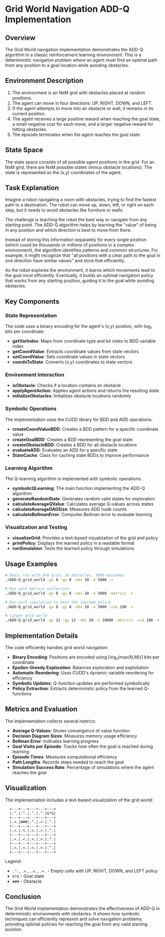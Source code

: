 # Grid World Navigation ADD-Q Implementation

## Overview

The Grid World navigation implementation demonstrates the ADD-Q algorithm in a classic reinforcement learning environment. This is a deterministic navigation problem where an agent must find an optimal path from any position to a goal location while avoiding obstacles.

## Environment Description

1. The environment is an NxM grid with obstacles placed at random positions.
2. The agent can move in four directions: UP, RIGHT, DOWN, and LEFT.
3. If the agent attempts to move into an obstacle or wall, it remains in its current position.
4. The agent receives a large positive reward when reaching the goal state, a small negative cost for each move, and a larger negative reward for hitting obstacles.
5. The episode terminates when the agent reaches the goal state.

## State Space

The state space consists of all possible agent positions in the grid. For an NxM grid, there are NxM possible states (minus obstacle locations). The state is represented as the (x,y) coordinates of the agent.

## Task Explanation

Imagine a robot navigating a room with obstacles, trying to find the fastest path to a destination. The robot can move up, down, left, or right on each step, but it needs to avoid obstacles like furniture or walls. 

The challenge is teaching the robot the best way to navigate from any starting point. The ADD-Q algorithm helps by learning the "value" of being in any position and which direction is best to move from there.

Instead of storing this information separately for every single position (which could be thousands or millions of positions in a complex environment), the algorithm identifies patterns and common structures. For example, it might recognize that "all positions with a clear path to the goal in one direction have similar values" and store that efficiently.

As the robot explores the environment, it learns which movements lead to the goal most efficiently. Eventually, it builds an optimal navigation policy that works from any starting position, guiding it to the goal while avoiding obstacles.

## Key Components

### State Representation

The code uses a binary encoding for the agent's (x,y) position, with log₂ bits per coordinate:

- **getVarIndex**: Maps from coordinate type and bit index to BDD variable index
- **getCoordValue**: Extracts coordinate values from state vectors
- **setCoordValue**: Sets coordinate values in state vectors
- **coordsToState**: Converts (x,y) coordinates to state vectors

### Environment Interaction

- **isObstacle**: Checks if a location contains an obstacle
- **applyAgentAction**: Applies agent actions and returns the resulting state
- **initializeObstacles**: Initializes obstacle locations randomly

### Symbolic Operations

The implementation uses the CUDD library for BDD and ADD operations:

- **createCoordValueBDD**: Creates a BDD pattern for a specific coordinate value
- **createGoalBDD**: Creates a BDD representing the goal state
- **createObstacleBDD**: Creates a BDD for all obstacle locations
- **evaluateADD**: Evaluates an ADD for a specific state
- **StateCache**: Class for caching state BDDs to improve performance

### Learning Algorithm

The Q-learning algorithm is implemented with symbolic operations:

- **symbolicQLearning**: The main function implementing the ADD-Q algorithm
- **generateRandomState**: Generates random valid states for exploration
- **calculateAverageQValue**: Calculates average Q-values across states
- **calculateAverageDAGSize**: Measures ADD node counts
- **calculateBellmanError**: Computes Bellman error to evaluate learning

### Visualization and Testing

- **visualizeGrid**: Provides a text-based visualization of the grid and policy
- **printPolicy**: Displays the learned policy in a readable format
- **runSimulation**: Tests the learned policy through simulations

## Usage Examples

```bash
# Basic run with 8x8 grid, 10 obstacles, 5000 episodes
./ADD-Q_grid_world -gx 8 -gy 8 -obs 10 -e 5000 -v

# Run with metrics collection
./ADD-Q_grid_world -gx 8 -gy 8 -obs 10 -e 5000 -metrics -v

# Run with simulation to test the learned policy
./ADD-Q_grid_world -gx 8 -gy 8 -obs 10 -e 5000 -sim 100 -v

# Larger grid world
./ADD-Q_grid_world -gx 12 -gy 12 -obs 20 -e 10000 -metrics -sim 100 -v
```

## Implementation Details

The code efficiently handles grid world navigation:

- **Binary Encoding**: Positions are encoded using ⌈log₂(max(N,M))⌉ bits per coordinate
- **Epsilon-Greedy Exploration**: Balances exploration and exploitation
- **Automatic Reordering**: Uses CUDD's dynamic variable reordering for efficiency
- **Symbolic Updates**: Q-function updates are performed symbolically
- **Policy Extraction**: Extracts deterministic policy from the learned Q-functions

## Metrics and Evaluation

The implementation collects several metrics:

- **Average Q-Values**: Shows convergence of value function
- **Decision Diagram Sizes**: Measures memory usage efficiency
- **Bellman Error**: Indicates learning progress
- **Goal Visits per Episode**: Tracks how often the goal is reached during learning
- **Episode Times**: Measures computational efficiency
- **Path Lengths**: Records steps needed to reach the goal
- **Simulation Success Rate**: Percentage of simulations where the agent reaches the goal

## Visualization

The implementation includes a text-based visualization of the grid world:

```
  +---+---+---+---+---+
  |.^.|.^.|.^.|.^.|G*G|
  +---+---+---+---+---+
  |.<.|###|.^.|.>.|.^.|
  +---+---+---+---+---+
  |.<.|.<.|.<.|.>.|.^.|
  +---+---+---+---+---+
  |.<.|.<.|.<.|.>.|.^.|
  +---+---+---+---+---+
  |.<.|.<.|.<.|.>.|.^.|
  +---+---+---+---+---+
```

Legend:
- `.^.`, `.>.`, `.v.`, `.<.` - Empty cells with UP, RIGHT, DOWN, and LEFT policy
- `G*G` - Goal state
- `###` - Obstacle

## Conclusion

The Grid World implementation demonstrates the effectiveness of ADD-Q in deterministic environments with obstacles. It shows how symbolic techniques can efficiently represent and solve navigation problems, providing optimal policies for reaching the goal from any valid starting position.
